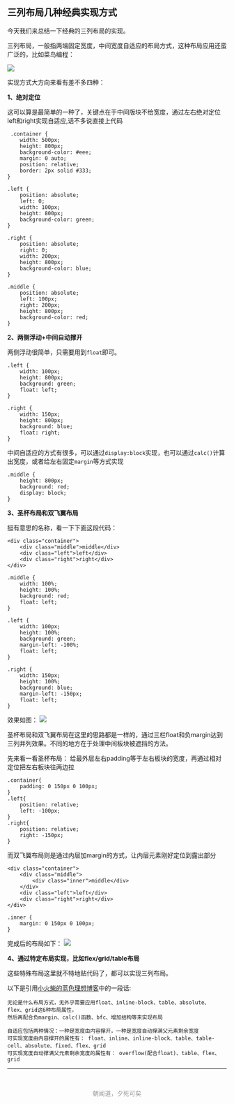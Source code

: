 ## 三列布局几种经典实现方式

今天我们来总结一下经典的三列布局的实现。

三列布局，一般指两端固定宽度，中间宽度自适应的布局方式，这种布局应用还蛮广泛的，比如菜鸟编程：
<!--more-->

![](https://user-gold-cdn.xitu.io/2018/11/22/1673a8992b357231?w=1676&h=908&f=png&s=239441)

实现方式大方向来看有差不多四种：

**1、绝对定位**

这可以算是最简单的一种了，关键点在于中间版块不给宽度，通过左右绝对定位left和right实现自适应,话不多说直接上代码

```
 .container {
    width: 500px;
    height: 800px;
    background-color: #eee;
    margin: 0 auto;
    position: relative;
    border: 2px solid #333;
}

.left {
    position: absolute;
    left: 0;
    width: 100px;
    height: 800px;
    background-color: green;
}

.right {
    position: absolute;
    right: 0;
    width: 200px;
    height: 800px;
    background-color: blue;
}

.middle {
    position: absolute;
    left: 100px;
    right: 200px;
    height: 800px;
    background-color: red;
}
```
**2、两侧浮动+中间自动撑开**

两侧浮动很简单，只需要用到`float`即可。
```
.left {
    width: 100px;
    height: 800px;
    background: green;
    float: left;
}

.right {
    width: 150px;
    height: 800px;
    background: blue;
    float: right;
}
```
中间自适应的方式有很多，可以通过`display:block`实现，也可以通过`calc()`计算出宽度，或者给左右固定`margin`等方式实现
```
.middle {
    height: 800px;
    background: red;
    display: block;
}
```
**3、圣杯布局和双飞翼布局**

挺有意思的名称，看一下下面这段代码：
```
<div class="container">
    <div class="middle">middle</div>
    <div class="left">left</div>
    <div class="right">right</div>
</div>
```
```
.middle {
    width: 100%;
    height: 100%;
    background: red;
    float: left;
}

.left {
    width: 100px;
    height: 100%;
    background: green;
    margin-left: -100%;
    float: left;
}

.right {
    width: 150px;
    height: 100%;
    background: blue;
    margin-left: -150px;
    float: left;
}
```
效果如图：
![](https://user-gold-cdn.xitu.io/2018/11/23/1673f3a156244a68?w=1309&h=305&f=png&s=8935)

圣杯布局和双飞翼布局在这里的思路都是一样的，通过三栏float和负margin达到三列并列效果。不同的地方在于处理中间板块被遮挡的方法。

先来看一看圣杯布局：
给最外层左右padding等于左右板块的宽度，再通过相对定位把左右板块往两边拉
```
.container{
    padding: 0 150px 0 100px;
}
.left{
    position: relative;
    left: -100px;
}
.right{
    position: relative;
    right: -150px;
}
```

而双飞翼布局则是通过内层加margin的方式，让内层元素刚好定位到露出部分
```
<div class="container">
    <div class="middle">
        <div class="inner">middle</div>
    </div>
    <div class="left">left</div>
    <div class="right">right</div>
</div>
```
```
.inner {
    margin: 0 150px 0 100px;
}
```
完成后的布局如下：
![](https://user-gold-cdn.xitu.io/2018/11/23/1673f398169b4fa5?w=1308&h=304&f=png&s=9309)

**4、通过特定布局实现，比如flex/grid/table布局**

这些特殊布局这里就不特地贴代码了，都可以实现三列布局。

以下是引用[小火柴的蓝色理想博客](https://www.cnblogs.com/xiaohuochai/p/5455905.html)中的一段话:

    无论是什么布局方式，无外乎需要应用float、inline-block、table、absolute、flex、grid这6种布局属性，
    然后再配合负margin、calc()函数、bfc、增加结构等来实现布局

    自适应包括两种情况：一种是宽度由内容撑开，一种是宽度自动撑满父元素剩余宽度
    可实现宽度由内容撑开的属性有： float、inline、inline-block、table、table-cell、absolute、fixed、flex、grid
    可实现宽度自动撑满父元素剩余宽度的属性有： overflow(配合float)、table、flex、grid
<hr/>
<br>
<p style="text-align:center;color:#999">朝闻道，夕死可矣</p>
